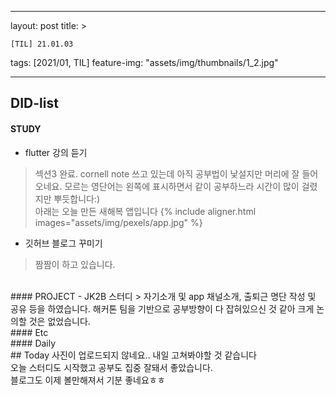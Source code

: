 
---

layout: post
title: >

    [TIL] 21.01.03

tags: [2021/01, TIL]
feature-img: "assets/img/thumbnails/1_2.jpg"

---

## DID-list
#### STUDY

- flutter 강의 듣기
> 섹션3 완료. cornell note 쓰고 있는데 아직 공부법이 낯설지만 머리에 잘 들어오네요. 모르는 영단어는 왼쪽에 표시하면서 같이 공부하느라 시간이 많이 걸렸지만 뿌듯합니다:)<br>아래는 오늘 만든 새해복 앱입니다
{% include aligner.html images="assets/img/pexels/app.jpg" %}

- 깃허브 블로그 꾸미기
> 짬짬이 하고 있습니다.

<br>
#### PROJECT
- JK2B 스터디
> 자기소개 및 app 채널소개, 출퇴근 명단 작성 및 공유 등을 하였습니다. 해커톤 팀을 기반으로 공부방향이 다 잡혀있으신 것 같아 크게 논의할 것은 없었습니다.

<br>
#### Etc

<br>
#### Daily

<br>
## Today
사진이 업로드되지 않네요.. 내일 고쳐봐야할 것 같습니다<br>
오늘 스터디도 시작했고 공부도 집중 잘돼서 좋았습니다.<br>
블로그도 이제 볼만해져서 기분 좋네요ㅎㅎ
<br><br><br><br>

